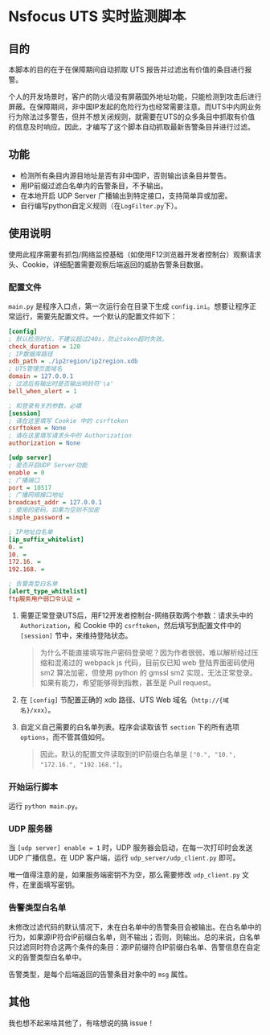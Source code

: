 # Nsfocus UTS 实时监测脚本

## 目的

本脚本的目的在于在保障期间自动抓取 UTS 报告并过滤出有价值的条目进行报警。

个人的开发场景时，客户的防火墙没有屏蔽国外地址功能，只能检测到攻击后进行屏蔽。在保障期间，非中国IP发起的危险行为也经常需要注意。而UTS中内网业务行为除法过多警告，但并不想关闭规则，就需要在UTS的众多条目中抓取有价值的信息及时响应。因此，才编写了这个脚本自动抓取最新告警条目并进行过滤。

## 功能

- 检测所有条目内源目地址是否有非中国IP，否则输出该条目并警告。
- 用IP前缀过滤白名单内的告警条目，不予输出。
- 在本地开启 UDP Server 广播输出到特定接口，支持简单异或加密。
- 自行编写python自定义规则（在`LogFilter.py`下）。

## 使用说明

使用此程序需要有抓包/网络监控基础（如使用F12浏览器开发者控制台）观察请求头、Cookie，详细配置需要观察后端返回的威胁告警条目数据。

### 配置文件

`main.py` 是程序入口点，第一次运行会在目录下生成 `config.ini`。想要让程序正常运行，需要先配置文件。一个默认的配置文件如下：

```ini
[config]
; 默认检测时长，不建议超过240s，防止token超时失效。
check_duration = 120
; IP数据库路径
xdb_path = ./ip2region/ip2region.xdb
; UTS管理页面域名
domain = 127.0.0.1
; 过滤后有输出时是否输出响铃符'\a'
bell_when_alert = 1

; 和登录有关的参数，必填
[session]
; 请在这里填写 Cookie 中的 csrftoken
csrftoken = None
; 请在这里填写请求头中的 Authorization
authorization = None

[udp server]
; 是否开启UDP Server功能
enable = 0
; 广播端口
port = 10517
; 广播网络接口地址
broadcast_addr = 127.0.0.1
; 使用的密码，如果为空则不加密
simple_password =

; IP地址白名单
[ip_suffix_whitelist]
0. = 
10. = 
172.16. = 
192.168. = 

; 告警类型白名单
[alert_type_whitelist]
ftp服务用户弱口令认证 = 

```

1. 需要正常登录UTS后，用F12开发者控制台-网络获取两个参数：请求头中的 `Authorization`，和 Cookie 中的 `csrftoken`，然后填写到配置文件中的 `[session]` 节中，来维持登陆状态。

   > 为什么不能直接填写账户密码登录呢？因为作者很弱，难以解析经过压缩和混淆过的 webpack js 代码，目前仅已知 web 登陆界面密码使用 sm2 算法加密，但使用 python 的 gmssl sm2 实现，无法正常登录。如果有能力，希望能够得到指教，甚至是 Pull request。

2. 在 `[config]` 节配置正确的 xdb 路径、UTS Web 域名（`http://{域名}/xxx`）。

3. 自定义自己需要的白名单列表。程序会读取该节 `section` 下的所有选项 `options`，而不管其值如何。
   > 因此，默认的配置文件读取到的IP前缀白名单是 `["0.", "10.", "172.16.", "192.168."]`。

### 开始运行脚本

运行 `python main.py`。

### UDP 服务器

当 `[udp server] enable = 1` 时，UDP 服务器会启动，在每一次打印时会发送 UDP 广播信息。在 UDP 客户端，运行 `udp_server/udp_client.py` 即可。

唯一值得注意的是，如果服务端密钥不为空，那么需要修改 `udp_client.py` 文件，在里面填写密钥。

### 告警类型白名单

未修改过滤代码的默认情况下，未在白名单中的告警条目会被输出。在白名单中的行为，如果源IP符合IP前缀白名单，则不输出；否则，则输出。总的来说，白名单只过滤同时符合这两个条件的条目：源IP前缀符合IP前缀白名单、告警信息在自定义的告警类型白名单中。

告警类型，是每个后端返回的告警条目对象中的 `msg` 属性。

## 其他

我也想不起来啥其他了，有啥想说的搞 issue！
